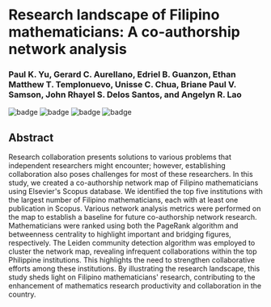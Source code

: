 # Research landscape of Filipino mathematicians: A co-authorship network analysis
### Paul K. Yu, Gerard C. Aurellano, Edriel B. Guanzon, Ethan Matthew T. Templonuevo, Unisse C. Chua, Briane Paul V. Samson, John Rhayel S. Delos Santos, and Angelyn R. Lao
![badge][badge-jupyter]
![badge][badge-python]
![badge][badge-pandas]
![badge][badge-numpy]

## Abstract
Research collaboration presents solutions to various problems that independent researchers might encounter; however, establishing collaboration also poses challenges for most of these researchers. In this study, we created a co-authorship network map of Filipino mathematicians using Elsevier's Scopus database. We identified the top five institutions with the largest number of Filipino mathematicians, each with at least one publication in Scopus. Various network analysis metrics were performed on the map to establish a baseline for future co-authorship network research. Mathematicians were ranked using both the PageRank algorithm and betweenness centrality to highlight important and bridging figures, respectively. The Leiden community detection algorithm was employed to cluster the network map, revealing infrequent collaborations within the top Philippine institutions. This highlights the need to strengthen collaborative efforts among these institutions. By illustrating the research landscape, this study sheds light on Filipino mathematicians' research, contributing to the enhancement of mathematics research productivity and collaboration in the country.

[badge-jupyter]: https://img.shields.io/badge/Jupyter-F37626.svg?&style=flat&logo=Jupyter&logoColor=white
[badge-python]: https://img.shields.io/badge/python-3670A0?style=flat&logo=python&logoColor=white
[badge-pandas]: https://img.shields.io/badge/Pandas-2C2D72?style=flat&logo=pandas&logoColor=white
[badge-numpy]: https://img.shields.io/badge/Numpy-777BB4?style=flat&logo=numpy&logoColor=white

